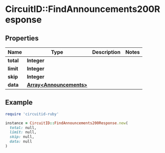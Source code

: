 # CircuitID::FindAnnouncements200Response

## Properties

| Name | Type | Description | Notes |
| ---- | ---- | ----------- | ----- |
| **total** | **Integer** |  |  |
| **limit** | **Integer** |  |  |
| **skip** | **Integer** |  |  |
| **data** | [**Array&lt;Announcements&gt;**](Announcements.md) |  |  |

## Example

```ruby
require 'circuitid-ruby'

instance = CircuitID::FindAnnouncements200Response.new(
  total: null,
  limit: null,
  skip: null,
  data: null
)
```

